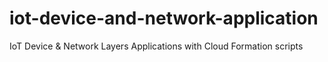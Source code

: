 # iot-device-and-network-application
IoT Device &amp; Network Layers Applications with Cloud Formation scripts
